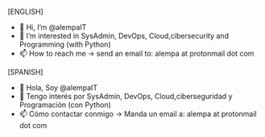 
[ENGLISH]
- 👋 Hi, I’m @alempaIT
- 👀 I’m interested in SysAdmin, DevOps, Cloud,cibersecurity and Programming (with Python)
- 📫 How to reach me -> send an email to: alempa at protonmail dot com

[SPANISH]
- 👋 Hola, Soy @alempaIT
- 👀 Tengo interés por SysAdmin, DevOps, Cloud,ciberseguridad y Programación (con Python)
- 📫 Cómo contactar conmigo -> Manda un email a: alempa at protonmail dot com

<!---
alempaIT/alempaIT is a ✨ special ✨ repository because its `README.md` (this file) appears on your GitHub profile.
You can click the Preview link to take a look at your changes.
--->

